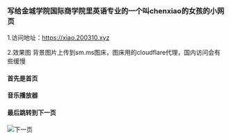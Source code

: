### 写给金城学院国际商学院里英语专业的一个叫chenxiao的女孩的小网页

1.访问地址：https://xiao.200310.xyz

2.效果图 背景图片上传到sm.ms图床，图床用的cloudflare代理，国内访问会有些缓慢


#### 首先是首页


#### 音乐播放器


#### 最后跳转到下一页
![下一页](https://s2.loli.net/2024/07/15/hNQKgCYBRqTeyZE.jpg)
